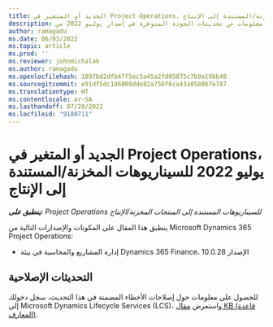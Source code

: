 ```yaml
---
title: الجديد أو المتغير في Project Operations، يوليو 2022 للسيناريوهات المخزنة/المستندة إلى الإنتاج
description: يوفر هذا المقال معلومات عن تحديثات الجودة المتوفرة في إصدار يوليو 2022 من Microsoft Dynamics 365 Project Operations للسيناريوهات المستندة إلى الموارد/غير المخزنة.
author: ramagadu
ms.date: 06/03/2022
ms.topic: article
ms.prod: ''
ms.reviewer: johnmichalak
ms.author: ramagadu
ms.openlocfilehash: 1897bd2dfb47f5ec5a45a2fd05875c7b9a19bb40
ms.sourcegitcommit: e91df5dc146009dde82a756f6ca43a8588b7e787
ms.translationtype: HT
ms.contentlocale: ar-SA
ms.lasthandoff: 07/20/2022
ms.locfileid: "9180711"
---
```

# <a name="whats-new-or-changed-in-project-operations-july-2022-for-stockedproduction-based-scenarios"></a>الجديد أو المتغير في Project Operations، يوليو 2022 للسيناريوهات المخزنة/المستندة إلى الإنتاج

_**ينطبق على:** Project Operations للسيناريوهات المستندة إلى المنتجات المخزنة/الإنتاج_

ينطبق هذا المقال على المكونات والإصدارات التالية من Microsoft Dynamics 365 Project Operations:

- إدارة المشاريع والمحاسبة في بيئة Dynamics 365 Finance، الإصدار 10.0.28

## <a name="quality-updates"></a>التحديثات الإصلاحية

للحصول على معلومات حول إصلاحات الأخطاء المضمنة في هذا التحديث، سجل دخولك إلى Microsoft Dynamics Lifecycle Services (LCS)، واستعرض [مقال KB (قاعدة المعارف)](https://fix.lcs.dynamics.com/Issue/Details?bugId=694438).
